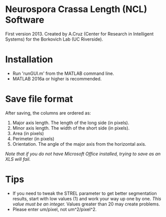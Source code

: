 # Neurospora Crassa Length (NCL) Software
First version 2013. Created by A.Cruz (Center for Research in Intelligent Systems) for the Borkovich Lab (UC Riverside).

# Installation

* Run 'runGUI.m' from the MATLAB command line.
* MATLAB 2016a or higher is recommended.

# Save file format

After saving, the columns are ordered as:

1. Major axis length. The length of the long side (in pixels).
2. Minor axis length. The width of the short side (in pixels).
3. Area (in pixels)
4. Perimeter (in pixels)
5. Orientation. The angle of the major axis from the horizontal axis.

*Note that if you do not have Microsoft Office installed, trying to save as an XLS will fail.*

# Tips

* If you need to tweak the STREL parameter to get better segmentation results, start with low values (1) and work your way up one by one. *This value must be an integer.* Values greater than 20 may create problems.
* Please enter um/pixel, not um^2/pixel^2.
